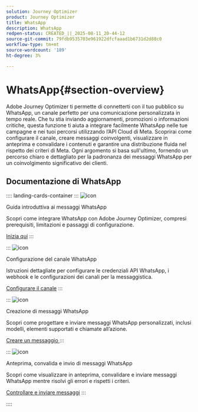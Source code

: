 ```yaml
---
solution: Journey Optimizer
product: Journey Optimizer
title: WhatsApp
description: WhatsApp
redpen-status: CREATED_||_2025-08-11_20-44-12
source-git-commit: 79fdb9535703e961922dfcfaaad1b6731d2d88c0
workflow-type: tm+mt
source-wordcount: '189'
ht-degree: 3%

---
```



# WhatsApp{#section-overview}

Adobe Journey Optimizer ti permette di connetterti con il tuo pubblico su WhatsApp, un canale perfetto per una comunicazione personalizzata in tempo reale. Che tu stia inviando aggiornamenti, promozioni o informazioni critiche, questa funzione ti aiuta a integrare facilmente WhatsApp nelle tue campagne e nei tuoi percorsi utilizzando l’API Cloud di Meta. Scoprirai come configurare il canale, creare messaggi coinvolgenti, visualizzare in anteprima e convalidare i contenuti e garantire una distribuzione fluida nel rispetto dei criteri di Meta. Ogni argomento si basa sull&#39;ultimo, fornendo un percorso chiaro e dettagliato per la padronanza dei messaggi WhatsApp per un coinvolgimento significativo dei clienti.

## Documentazione di WhatsApp

:::: landing-cards-container
:::
![icon](https://cdn.experienceleague.adobe.com/icons/circle-play.svg?lang=it)

Guida introduttiva ai messaggi WhatsApp

Scopri come integrare WhatsApp con Adobe Journey Optimizer, compresi prerequisiti, limitazioni e passaggi di configurazione.

[Inizia qui](../using/whatsapp/get-started-whatsapp.md)
:::

:::
![icon](https://cdn.experienceleague.adobe.com/icons/gear.svg?lang=it)

Configurazione del canale WhatsApp

Istruzioni dettagliate per configurare le credenziali API WhatsApp, i webhook e le configurazioni dei canali per la messaggistica.

[Configurare il canale](../using/whatsapp/whatsapp-configuration.md)
:::

:::
![icon](https://cdn.experienceleague.adobe.com/icons/list-check.svg?lang=it)

Creazione di messaggi WhatsApp

Scopri come progettare e inviare messaggi WhatsApp personalizzati, inclusi modelli, elementi supportati e chiamate all’azione.

[Creare un messaggio ](../using/whatsapp/create-whatsapp.md)
:::

:::
![icon](https://cdn.experienceleague.adobe.com/icons/check-circle.svg?lang=it)

Anteprima, convalida e invio di messaggi WhatsApp

Scopri come visualizzare in anteprima, convalidare e inviare messaggi WhatsApp mentre risolvi gli errori e rispetti i criteri.

[Controllare e inviare messaggi](../using/whatsapp/send-whatsapp.md)
:::

::::
